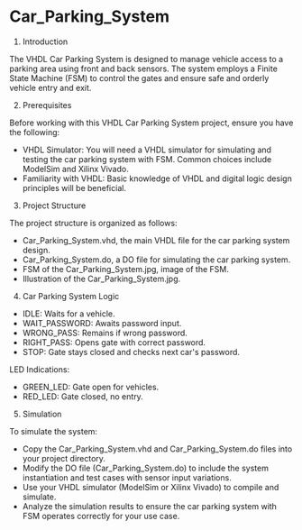 # Car_Parking_System

1. Introduction

The VHDL Car Parking System is designed to manage vehicle access to a parking area using front and back sensors. The system employs a Finite State Machine (FSM) to control the gates and ensure safe and orderly vehicle entry and exit.

2. Prerequisites

Before working with this VHDL Car Parking System project, ensure you have the following:
- VHDL Simulator: You will need a VHDL simulator for simulating and testing the car parking system with FSM. Common choices include ModelSim and Xilinx Vivado.
- Familiarity with VHDL: Basic knowledge of VHDL and digital logic design principles will be beneficial.

3. Project Structure

The project structure is organized as follows:
- Car_Parking_System.vhd, the main VHDL file for the car parking system design.
- Car_Parking_System.do, a DO file for simulating the car parking system.
- FSM of the Car_Parking_System.jpg, image of the FSM.
- Illustration of the Car_Parking_System.jpg.

4. Car Parking System Logic

- IDLE: Waits for a vehicle.
- WAIT_PASSWORD: Awaits password input.
- WRONG_PASS: Remains if wrong password.
- RIGHT_PASS: Opens gate with correct password.
- STOP: Gate stays closed and checks next car's password.

LED Indications:
- GREEN_LED: Gate open for vehicles.
- RED_LED: Gate closed, no entry.

5. Simulation

To simulate the system:
- Copy the Car_Parking_System.vhd and Car_Parking_System.do files into your project directory.
- Modify the DO file (Car_Parking_System.do) to include the system instantiation and test cases with sensor input variations.
- Use your VHDL simulator (ModelSim or Xilinx Vivado) to compile and simulate.
- Analyze the simulation results to ensure the car parking system with FSM operates correctly for your use case.







